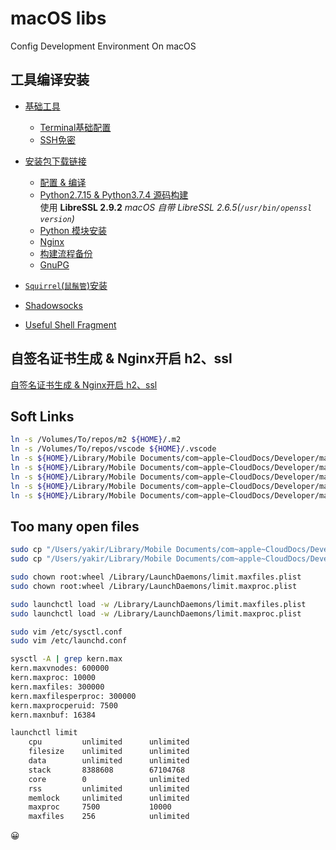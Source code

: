 # macOS libs

Config Development Environment On macOS 

## 工具编译安装

- [基础工具](./build.md#基础工具)
    + [Terminal基础配置](./build.md#terminal基础配置)
    + [SSH免密](./build.md#ssh免密)
- [安装包下载链接](./build.md#安装包下载链接)
    + [配置 & 编译](./build.md#配置--编译)
    + [Python2.7.15 & Python3.7.4 源码构建](./build.md#python2--python3-源码构建)  
      使用 **LibreSSL 2.9.2**  _macOS 自带 LibreSSL 2.6.5(`/usr/bin/openssl version`)_
    + [Python 模块安装](./build.md#python-模块安装)
    + [Nginx](./build.md#nginx)
    + [构建流程备份](./build.md#构建流程备份)
    + [GnuPG](./build.md#gnupg)
- [`Squirrel`(`鼠鬚管`)安装](https://yakirchen.github.io/tech/2016/11/20/squirrel-build-on-macOS.html)
- [Shadowsocks](./build.md#shadowsocks)

- [Useful Shell Fragment](./useful-shell.md)

## 自签名证书生成 & Nginx开启 h2、ssl
[自签名证书生成 & Nginx开启 h2、ssl](nginx自签名证书.md)

## Soft Links

```bash
ln -s /Volumes/To/repos/m2 ${HOME}/.m2 
ln -s /Volumes/To/repos/vscode ${HOME}/.vscode 
ln -s ${HOME}/Library/Mobile Documents/com~apple~CloudDocs/Developer/macOS-libs/npmrc ${HOME}/.npmrc 
ln -s ${HOME}/Library/Mobile Documents/com~apple~CloudDocs/Developer/macOS-libs/tm_properties ${HOME}/.tm_properties 
ln -s ${HOME}/Library/Mobile Documents/com~apple~CloudDocs/Developer/macOS-libs/vim/vimrc ${HOME}/.vimrc 
ln -s ${HOME}/Library/Mobile Documents/com~apple~CloudDocs/Developer/macOS-libs/yarnrc ${HOME}/.yarnrc 
ln -s ${HOME}/Library/Mobile Documents/com~apple~CloudDocs/Developer/macOS-libs/zshrc ${HOME}/.zshrc 
```

## Too many open files

```bash
sudo cp "/Users/yakir/Library/Mobile Documents/com~apple~CloudDocs/Developer/macOS-libs/macOS-limit/limit.maxfiles.plist" /Library/LaunchDaemons/
sudo cp "/Users/yakir/Library/Mobile Documents/com~apple~CloudDocs/Developer/macOS-libs/macOS-limit/limit.maxproc.plist" /Library/LaunchDaemons/

sudo chown root:wheel /Library/LaunchDaemons/limit.maxfiles.plist
sudo chown root:wheel /Library/LaunchDaemons/limit.maxproc.plist

sudo launchctl load -w /Library/LaunchDaemons/limit.maxfiles.plist
sudo launchctl load -w /Library/LaunchDaemons/limit.maxproc.plist

```

```bash
sudo vim /etc/sysctl.conf
sudo vim /etc/launchd.conf

sysctl -A | grep kern.max
kern.maxvnodes: 600000
kern.maxproc: 10000
kern.maxfiles: 300000
kern.maxfilesperproc: 300000
kern.maxprocperuid: 7500
kern.maxnbuf: 16384

launchctl limit
	cpu         unlimited      unlimited
	filesize    unlimited      unlimited
	data        unlimited      unlimited
	stack       8388608        67104768
	core        0              unlimited
	rss         unlimited      unlimited
	memlock     unlimited      unlimited
	maxproc     7500           10000
	maxfiles    256            unlimited
```

:grinning:
